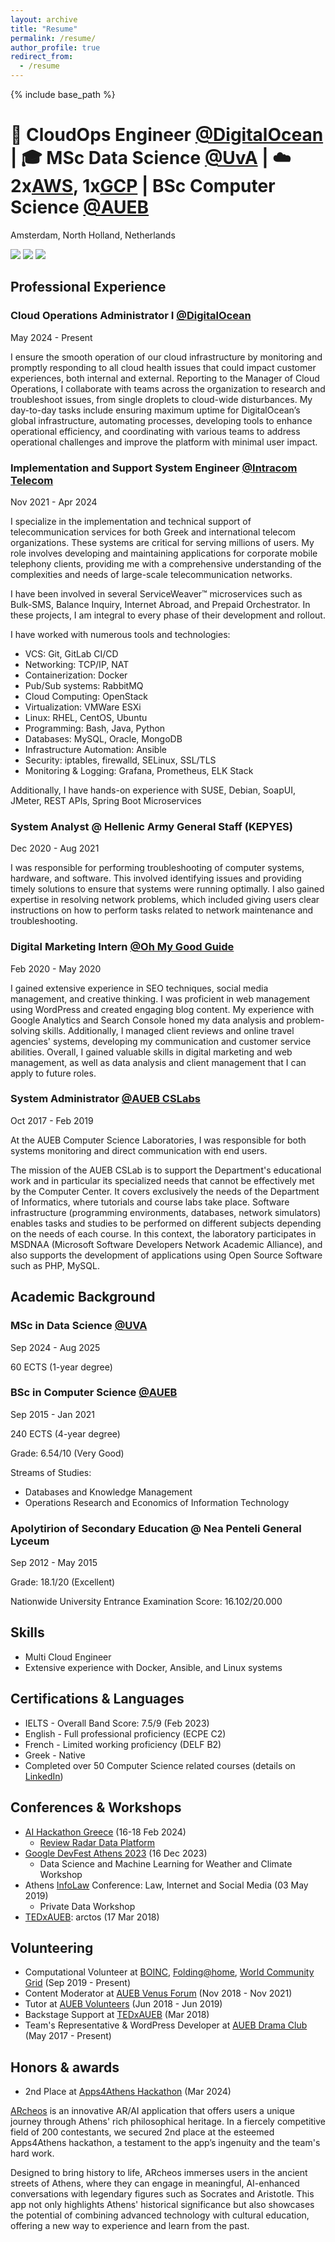 ```yaml
---
layout: archive
title: "Resume"
permalink: /resume/
author_profile: true
redirect_from:
  - /resume
---
```


{% include base_path %}

# 🦈 CloudOps Engineer [@DigitalOcean](https://digitalocean.com) | 🎓 MSc Data Science [@UvA](https://uva.nl/en) | ☁️ 2x[AWS](https://credly.com/badges/c67cb517-dddb-4069-8b71-b4be0574b59b), 1x[GCP](https://credly.com/badges/acea46d5-e52f-4264-a049-cbda5e89f66c) | BSc Computer Science [@AUEB](https://aueb.gr) 
Amsterdam, North Holland, Netherlands

[![](https://img.shields.io/badge/paraskevasleivadaros-0A66C2?style=for-the-badge&logo=linkedin&logoColor=white)](https://linkedin.com/in/paraskevasleivadaros) [![](https://img.shields.io/badge/paraskevasleivadaros@gmail-D14836?style=for-the-badge&logo=gmail&logoColor=white)](mailto:paraskevasleivadaros@gmail.com) [![](https://img.shields.io/badge/-paraskevasleivadaros.github.io-24292F?style=for-the-badge&logo=githubpages&logoColor=white)](https://paraskevasleivadaros.github.io)

## Professional Experience
### Cloud Operations Administrator I [@DigitalOcean](https://digitalocean.com)
May 2024 - Present

I ensure the smooth operation of our cloud infrastructure by monitoring and promptly responding to all cloud health issues that could impact customer experiences, both internal and external. Reporting to the Manager of Cloud Operations, I collaborate with teams across the organization to research and troubleshoot issues, from single droplets to cloud-wide disturbances. My day-to-day tasks include ensuring maximum uptime for DigitalOcean’s global infrastructure, automating processes, developing tools to enhance operational efficiency, and coordinating with various teams to address operational challenges and improve the platform with minimal user impact.

### Implementation and Support System Engineer [@Intracom Telecom](https://intracom-telecom.com)
Nov 2021 - Apr 2024

I specialize in the implementation and technical support of telecommunication services for both Greek and international telecom organizations. These systems are critical for serving millions of users. My role involves developing and maintaining applications for corporate mobile telephony clients, providing me with a comprehensive understanding of the complexities and needs of large-scale telecommunication networks. 

I have been involved in several ServiceWeaver™ microservices such as Bulk-SMS, Balance Inquiry, Internet Abroad, and Prepaid Orchestrator. In these projects, I am integral to every phase of their development and rollout.

I have worked with numerous tools and technologies:
- VCS: Git, GitLab CI/CD
- Networking: TCP/IP, NAT
- Containerization: Docker
- Pub/Sub systems: RabbitMQ
- Cloud Computing: OpenStack
- Virtualization: VMWare ESXi
- Linux: RHEL, CentOS, Ubuntu
- Programming: Bash, Java, Python
- Databases: MySQL, Oracle, MongoDB
- Infrastructure Automation: Ansible
- Security: iptables, firewalld, SELinux, SSL/TLS
- Monitoring & Logging: Grafana, Prometheus, ELK Stack

Additionally, I have hands-on experience with SUSE, Debian, SoapUI, JMeter, REST APIs, Spring Boot Microservices

### System Analyst @ Hellenic Army General Staff (KEPYES)
Dec 2020 - Aug 2021<br>

I was responsible for performing troubleshooting of computer systems, hardware, and software. This involved identifying issues and providing timely solutions to ensure that systems were running optimally. I also gained expertise in resolving network problems, which included giving users clear instructions on how to perform tasks related to network maintenance and troubleshooting.

### Digital Marketing Intern [@Oh My Good Guide](https://ohmygoodguide.com)
Feb 2020 - May 2020

I gained extensive experience in SEO techniques, social media management, and creative thinking. I was proficient in web management using WordPress and created engaging blog content. My experience with Google Analytics and Search Console honed my data analysis and problem-solving skills. Additionally, I managed client reviews and online travel agencies' systems, developing my communication and customer service abilities. Overall, I gained valuable skills in digital marketing and web management, as well as data analysis and client management that I can apply to future roles.

### System Administrator [@AUEB CSLabs](https://cslab.aueb.gr)
Oct 2017 - Feb 2019

At the AUEB Computer Science Laboratories, I was responsible for both systems monitoring and direct communication with end users.

The mission of the AUEB CSLab is to support the Department's educational work and in particular its specialized needs that cannot be effectively met by the Computer Center. It covers exclusively the needs of the Department of Informatics, where tutorials and course labs take place. Software infrastructure (programming environments, databases, network simulators) enables tasks and studies to be performed on different subjects depending on the needs of each course. In this context, the laboratory participates in MSDNAA (Microsoft Software Developers Network Academic Alliance), and also supports the development of applications using Open Source Software such as PHP, MySQL.

## Academic Background
### MSc in Data Science [@UVA](https://uva.nl)  
Sep 2024 - Aug 2025

60 ECTS (1-year degree)

### BSc in Computer Science [@AUEB](https://aueb.gr)  
Sep 2015 - Jan 2021

240 ECTS (4-year degree)

Grade: 6.54/10 (Very Good)

Streams of Studies:
- Databases and Knowledge Management
- Operations Research and Economics of Information Technology

### Apolytirion of Secondary Education @ Nea Penteli General Lyceum
Sep 2012 - May 2015

Grade: 18.1/20 (Excellent)

Nationwide University Entrance Examination Score: 16.102/20.000

## Skills
- Multi Cloud Engineer
- Extensive experience with Docker, Ansible, and Linux systems

## Certifications & Languages
- IELTS - Overall Band Score: 7.5/9 (Feb 2023)
- English - Full professional proficiency (ECPE C2)
- French - Limited working proficiency (DELF B2)
- Greek - Native
- Completed over 50 Computer Science related courses (details on [LinkedIn](https://linkedin.com/in/paraskevasleivadaros/details/certifications))

## Conferences & Workshops
- [AI Hackathon Greece](https://hackathongreece.ai) (16-18 Feb 2024)
  - [Review Radar Data Platform](https://github.com/Review-Radar-Data-Platform)
- [Google DevFest Athens 2023](https://gdg.community.dev/events/details/google-gdg-athens-presents-devfest-2023-athens) (16 Dec 2023)
  - Data Science and Machine Learning for Weather and Climate Workshop
- Athens [InfoLaw](https://infolaw.gr) Conference: Law, Internet and Social Media (03 May 2019)
  - Private Data Workshop
- [TEDxAUEB](https://tedxaueb.org): arctos (17 Mar 2018)

## Volunteering
- Computational Volunteer at [BOINC](https://boinc.berkeley.edu), [Folding@home](https://foldingathome.org), [World Community Grid](https://worldcommunitygrid.org) (Sep 2019 - Present)
- Content Moderator at [AUEB Venus Forum](https://venus.cs.aueb.gr) (Nov 2018 - Nov 2021)
- Tutor at [AUEB Volunteers](https://aueb.gr/volunteers) (Jun 2018 - Jun 2019)
- Backstage Support at [TEDxAUEB](https://tedxaueb.org/) (Mar 2018)
- Team's Representative & WordPress Developer at [AUEB Drama Club](https://aueb.gr/en/content/drama-club) (May 2017 - Present)

## Honors & awards
- 2nd Place at [Apps4Athens Hackathon](https://apps4athens.gr/en) (Mar 2024)

[ARcheos](https://geosquadai.github.io/archeos) is an innovative AR/AI application that offers users a unique journey through Athens' rich philosophical heritage. In a fiercely competitive field of 200 contestants, we secured 2nd place at the esteemed Apps4Athens hackathon, a testament to the app’s ingenuity and the team's hard work.

Designed to bring history to life, ARcheos immerses users in the ancient streets of Athens, where they can engage in meaningful, AI-enhanced conversations with legendary figures such as Socrates and Aristotle. This app not only highlights Athens' historical significance but also showcases the potential of combining advanced technology with cultural education, offering a new way to experience and learn from the past.
